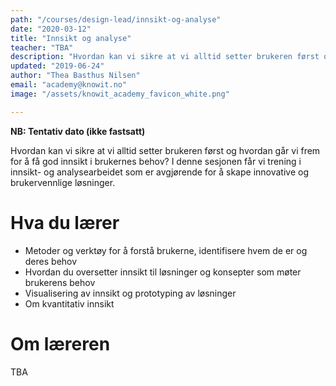 ```yaml
---
path: "/courses/design-lead/innsikt-og-analyse"
date: "2020-03-12"
title: "Innsikt og analyse"
teacher: "TBA"
description: "Hvordan kan vi sikre at vi alltid setter brukeren først og hvordan går vi frem for å få god innsikt i brukernes behov? I denne sesjonen får vi trening i innsikt- og analysearbeidet som er avgjørende for å skape innovative og brukervennlige løsninger."
updated: "2019-06-24"
author: "Thea Basthus Nilsen"
email: "academy@knowit.no"
image: "/assets/knowit_academy_favicon_white.png"

---
```

**NB: Tentativ dato (ikke fastsatt)**

Hvordan kan vi sikre at vi alltid setter brukeren først og hvordan går vi frem for å få god innsikt i brukernes behov? I denne sesjonen får vi trening i innsikt- og analysearbeidet som er avgjørende for å skape innovative og brukervennlige løsninger.

# Hva du lærer

- Metoder og verktøy for å forstå brukerne, identifisere hvem de er og deres behov 
- Hvordan du oversetter innsikt til løsninger og konsepter som møter brukerens behov
- Visualisering av innsikt og prototyping av løsninger
- Om kvantitativ innsikt

# Om læreren

TBA
